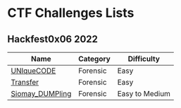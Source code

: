 # CTF Challenges Lists

## Hackfest0x06 2022

| Name | Category | Difficulty |
|------|----------|------------|
| [UNIqueCODE](UNIqueCODE#uniquecode) | Forensic | Easy |
| [Transfer](Transfer#transfer) | Forensic | Easy |
| [Siomay_DUMPling](Siomay_DUMPling#siomay-dumpling) | Forensic | Easy to Medium |

